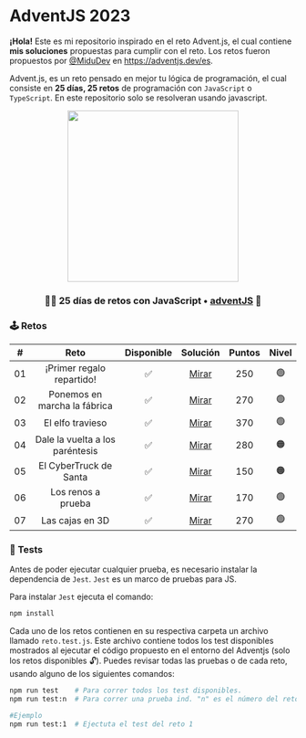# AdventJS 2023

**¡Hola!** Este es mi repositorio inspirado en el reto Advent.js, el cual contiene **mis soluciones** propuestas para cumplir con el reto. Los retos fueron propuestos por [@MiduDev](https://github.com/midudev "@MiduDev") en https://adventjs.dev/es.


Advent.js, es un reto pensado en mejor tu lógica de programación, el cual consiste en **25 días, 25 retos** de programación con ```JavaScript``` o ```TypeScript```. En este repositorio solo se resolveran usando javascript.

<p align="center"> 
  <img  height="300" src="https://github.com/jaimes1br/AdventJS-2023/assets/91866094/8576cdc2-1997-460e-bfa0-018a960a06ea"/>
</p>

<h3 align="center">🧑‍🚀 25 días de retos con JavaScript • <a href="https://adventjs.dev">adventJS</a> 🚀</h3>

### 🕹️ Retos

|  #  |                  Reto                       |   Disponible    |                Solución                  |  Puntos  |  Nivel  |
| :-: | :------------------------------------------------------------------: | :------------:  | :----------------------------------------: | :---------: | :---------: |
| 01  |     ¡Primer regalo repartido!     |       ✅        | [Mirar](retos/01_primer_regalo/README.md) |   250   |    🟢    |  
| 02  |   Ponemos en marcha la fábrica    |       ✅        | [Mirar](retos/02_marcha_fabrica/README.md) |   270   |    🟢    |  
| 03  |         El elfo travieso          |       ✅        | [Mirar](retos/03_elfo_travieso/README.md) |   370   |    🟢    |  
| 04  |  Dale la vuelta a los paréntesis  |       ✅        | [Mirar](retos/04_vuelta_parentesis/README.md) |   280   |    🟠    |  
| 05  |      El CyberTruck de Santa       |       ✅        | [Mirar](retos/05_cybertruck/README.md) |   150   |    🟠    |  
| 06  |        Los renos a prueba         |       ✅        | [Mirar](retos/06_renos/README.md) |   170   |    🟢    |  
| 07  |          Las cajas en 3D          |       ✅        | [Mirar](retos/07_las_cajas/README.md) |   270   |    🟢    |  


### 🧪 Tests

Antes de poder ejecutar cualquier prueba, es necesario instalar la dependencia de `Jest`. `Jest` es un marco de pruebas para JS.

Para instalar `Jest` ejecuta el comando:

```bash
npm install
```

Cada uno de los retos contienen en su respectiva carpeta un archivo llamado `reto.test.js`. Este archivo contiene todos los test disponibles mostrados al ejecutar el código propuesto en el entorno del Adventjs (solo los retos disponibles 🔓). Puedes revisar todas las pruebas o de cada reto, usando alguno de los siguientes comandos:

```bash
npm run test    # Para correr todos los test disponibles.
npm run test:n  # Para correr una prueba ind. "n" es el número del reto.

#Ejemplo
npm run test:1  # Ejectuta el test del reto 1
```

<!-- ### Posición -->

<!-- El último ejercicio lo realice el 24 de diciembre, para el envió de mi solución mi resultado en posición fue el siguiente. -->

<!-- <p align="center"> 
    <img src="https://user-images.githubusercontent.com/91866094/235569110-da111f43-e280-4632-b38c-efcb7e05426a.png"/>
</p> -->


<!-- El segundo año que completo este reto, me siento contento de realizarlo, esperamos el siguiente con ansias. -->
